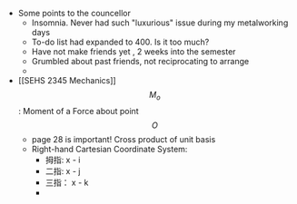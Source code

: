 - Some points to the councellor
	- Insomnia. Never had such "luxurious" issue during my metalworking days
	- To-do list had expanded to 400. Is it too much?
	- Have not make friends yet , 2 weeks into the semester
	- Grumbled about past friends, not reciprocating to arrange
	-
- [[SEHS 2345 Mechanics]] $$M_o$$  :  Moment of a Force about point $$O$$
	- page 28 is important!  Cross product of unit basis
	- Right-hand Cartesian Coordinate System:
		- 拇指:    x   -     i
		- 二指:   x -   j
		- 三指：   x - k
		-